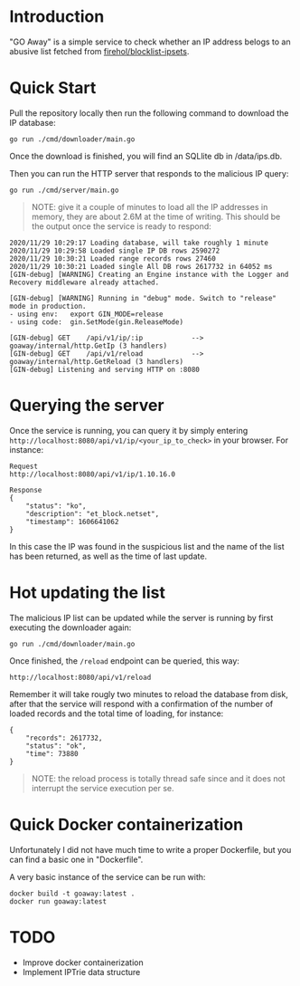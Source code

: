 # Introduction

"GO Away" is a simple service to check whether an IP address belogs to an abusive list fetched from [firehol/blocklist-ipsets](https://github.com/firehol/blocklist-ipsets).

# Quick Start

Pull the repository locally then run the following command to download the IP database:

`go run ./cmd/downloader/main.go`

Once the download is finished, you will find an SQLlite db in /data/ips.db.

Then you can run the HTTP server that responds to the malicious IP query:

`go run ./cmd/server/main.go`

> NOTE: give it a couple of minutes to load all the IP addresses in memory, they are about 2.6M at the time of writing. This should be the output once the service is ready to respond:

    2020/11/29 10:29:17 Loading database, will take roughly 1 minute
    2020/11/29 10:29:58 Loaded single IP DB rows 2590272
    2020/11/29 10:30:21 Loaded range records rows 27460 
    2020/11/29 10:30:21 Loaded single All DB rows 2617732 in 64052 ms
    [GIN-debug] [WARNING] Creating an Engine instance with the Logger and Recovery middleware already attached.

    [GIN-debug] [WARNING] Running in "debug" mode. Switch to "release" mode in production.
    - using env:   export GIN_MODE=release
    - using code:  gin.SetMode(gin.ReleaseMode)

    [GIN-debug] GET    /api/v1/ip/:ip            --> goaway/internal/http.GetIp (3 handlers)
    [GIN-debug] GET    /api/v1/reload            --> goaway/internal/http.GetReload (3 handlers)
    [GIN-debug] Listening and serving HTTP on :8080


# Querying the server

Once the service is running, you can query it by simply entering `http://localhost:8080/api/v1/ip/<your_ip_to_check>` in your browser. For instance:

    Request
    http://localhost:8080/api/v1/ip/1.10.16.0

    Response
    {
        "status": "ko",
        "description": "et_block.netset",
        "timestamp": 1606641062
    }

In this case the IP was found in the suspicious list and the name of the list has been returned, as well as the time of last update.

# Hot updating the list

The malicious IP list can be updated while the server is running by first executing the downloader again:

    go run ./cmd/downloader/main.go

Once finished, the `/reload` endpoint can be queried, this way:

    http://localhost:8080/api/v1/reload

Remember it will take rougly two minutes to reload the database from disk, after that the service will respond with a confirmation of the number of loaded records and the total time of loading, for instance:

    {
        "records": 2617732,
        "status": "ok",
        "time": 73880
    }

> NOTE: the reload process is totally thread safe since and it does not interrupt the service execution per se.

# Quick Docker containerization

Unfortunately I did not have much time to write a proper Dockerfile, but you can find a basic one in "Dockerfile".

A very basic instance of the service can be run with:

    docker build -t goaway:latest .
    docker run goaway:latest

# TODO

- Improve docker containerization
- Implement IPTrie data structure
